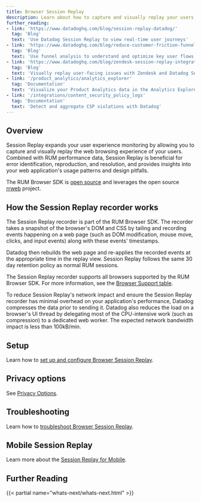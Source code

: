```yaml
---
title: Browser Session Replay
description: Learn about how to capture and visually replay your users' web browsing experience with Session Replay.
further_reading:
- link: 'https://www.datadoghq.com/blog/session-replay-datadog/'
  tag: 'Blog'
  text: 'Use Datadog Session Replay to view real-time user journeys'
- link: 'https://www.datadoghq.com/blog/reduce-customer-friction-funnel-analysis/'
  tag: 'Blog'
  text: 'Use funnel analysis to understand and optimize key user flows'
- link: 'https://www.datadoghq.com/blog/zendesk-session-replay-integration/'
  tag: 'Blog'
  text: 'Visually replay user-facing issues with Zendesk and Datadog Session Replay'
- link: '/product_analytics/analytics_explorer'
  tag: 'Documentation'
  text: 'Visualize your Product Analytics data in the Analytics Explorer'
- link: '/integrations/content_security_policy_logs'
  tag: 'Documentation'
  text: 'Detect and aggregate CSP violations with Datadog'
---
```



## Overview

Session Replay expands your user experience monitoring by allowing you to capture and visually replay the web browsing experience of your users. Combined with RUM performance data, Session Replay is beneficial for error identification, reproduction, and resolution, and provides insights into your web application's usage patterns and design pitfalls.

The RUM Browser SDK is [open source][1] and leverages the open source [rrweb][2] project.

## How the Session Replay recorder works

The Session Replay recorder is part of the RUM Browser SDK. The recorder takes a snapshot of the browser's DOM and CSS by tailing and recording events happening on a web page (such as DOM modification, mouse move, clicks, and input events) along with these events' timestamps.

Datadog then rebuilds the web page and re-applies the recorded events at the appropriate time in the replay view. Session Replay follows the same 30 day retention policy as normal RUM sessions.

The Session Replay recorder supports all browsers supported by the RUM Browser SDK. For more information, see the [Browser Support table][3].

To reduce Session Replay's network impact and ensure the Session Replay recorder has minimal overhead on your application's performance, Datadog compresses the data prior to sending it. Datadog also reduces the load on a browser's UI thread by delegating most of the CPU-intensive work (such as compression) to a dedicated web worker. The expected network bandwidth impact is less than 100kB/min.

## Setup

Learn how to [set up and configure Browser Session Replay][4].

## Privacy options

See [Privacy Options][5].

## Troubleshooting

Learn how to [troubleshoot Browser Session Replay][7].

## Mobile Session Replay

Learn more about the [Session Replay for Mobile][8].

## Further Reading

{{< partial name="whats-next/whats-next.html" >}}

[1]: https://github.com/DataDog/browser-sdk
[2]: https://www.rrweb.io/
[3]: https://github.com/DataDog/browser-sdk/blob/main/packages/rum/BROWSER_SUPPORT.md
[4]: /product_analytics/session_replay/browser/setup_and_configuration
[5]: /product_analytics/session_replay/browser/privacy_options
[7]: /product_analytics/session_replay/browser/troubleshooting
[8]: /product_analytics/session_replay/mobile/
